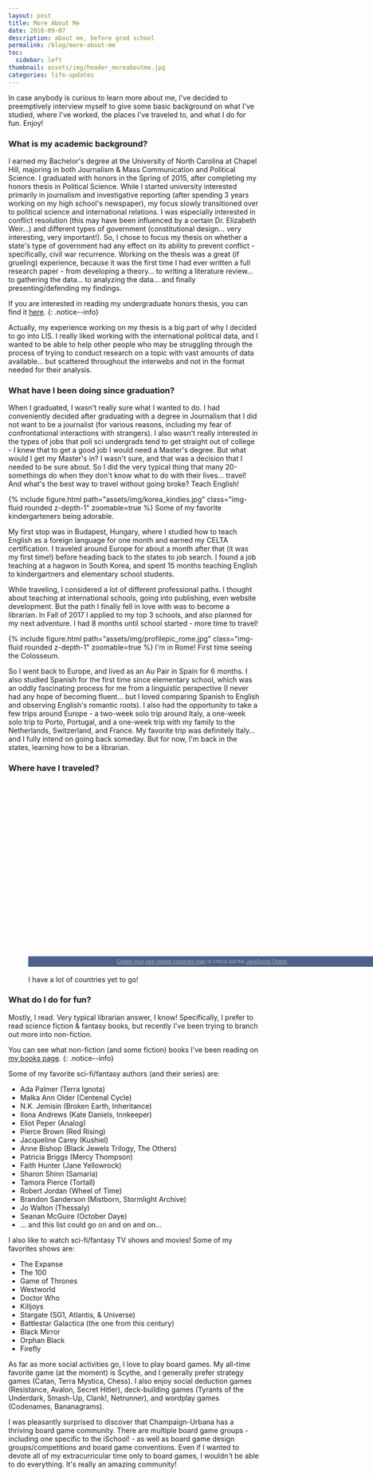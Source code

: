 ```yaml
---
layout: post
title: More About Me
date: 2018-09-07
description: about me, before grad school
permalink: /blog/more-about-me
toc:
  sidebar: left
thumbnail: assets/img/header_moreaboutme.jpg
categories: life-updates
---
```


In case anybody is curious to learn more about me, I've decided to preemptively interview myself to give some basic background on what I've studied, where I've worked, the places I've traveled to, and what I do for fun. Enjoy!

### What is my academic background?

I earned my Bachelor's degree at the University of North Carolina at Chapel Hill, majoring in both Journalism & Mass Communication and Political Science. I graduated with honors in the Spring of 2015, after completing my honors thesis in Political Science. While I started university interested primarily in journalism and investigative reporting (after spending 3 years working on my high school's newspaper), my focus slowly transitioned over to political science and international relations. I was especially interested in conflict resolution (this may have been influenced by a certain Dr. Elizabeth Weir...) and different types of government (constitutional design... very interesting, very important!). So, I chose to focus my thesis on whether a state's type of government had any effect on its ability to prevent conflict - specifically, civil war recurrence. Working on the thesis was a great (if grueling) experience, because it was the first time I had ever written a full research paper - from developing a theory... to writing a literature review... to gathering the data... to analyzing the data... and finally presenting/defending my findings.

If you are interested in reading my undergraduate honors thesis, you can find it [here](https://drive.google.com/open?id=1q0JuiWXrgYbjpEA4MXtEuWgEIEuVqdC-).
{: .notice--info}

Actually, my experience working on my thesis is a big part of why I decided to go into LIS. I really liked working with the international political data, and I wanted to be able to help other people who may be struggling through the process of trying to conduct research on a topic with vast amounts of data available... but scattered throughout the interwebs and not in the format needed for their analysis.

### What have I been doing since graduation?

When I graduated, I wasn't really sure what I wanted to do. I had conveniently decided after graduating with a degree in Journalism that I did not want to be a journalist (for various reasons, including my fear of confrontational interactions with strangers). I also wasn't really interested in the types of jobs that poli sci undergrads tend to get straight out of college - I knew that to get a good job I would need a Master's degree. But what would I get my Master's in? I wasn't sure, and that was a decision that I needed to be sure about. So I did the very typical thing that many 20-somethings do when they don't know what to do with their lives... travel! And what's the best way to travel without going broke? Teach English!

{% include figure.html path="assets/img/korea_kindies.jpg" class="img-fluid rounded z-depth-1" zoomable=true %}
Some of my favorite kindergarteners being adorable.

My first stop was in Budapest, Hungary, where I studied how to teach English as a foreign language for one month and earned my CELTA certification. I traveled around Europe for about a month after that (it was my first time!) before heading back to the states to job search. I found a job teaching at a hagwon in South Korea, and spent 15 months teaching English to kindergartners and elementary school students.

While traveling, I considered a lot of different professional paths. I thought about teaching at international schools, going into publishing, even website development. But the path I finally fell in love with was to become a librarian. In Fall of 2017 I applied to my top 3 schools, and also planned for my next adventure. I had 8 months until school started - more time to travel!

{% include figure.html path="assets/img/profilepic_rome.jpg" class="img-fluid rounded z-depth-1" zoomable=true %}
I'm in Rome! First time seeing the Colosseum.

So I went back to Europe, and lived as an Au Pair in Spain for 6 months. I also studied Spanish for the first time since elementary school, which was an oddly fascinating process for me from a linguistic perspective (I never had any hope of becoming fluent... but I loved comparing Spanish to English and observing English's romantic roots). I also had the opportunity to take a few trips around Europe - a two-week solo trip around Italy, a one-week solo trip to Porto, Portugal, and a one-week trip with my family to the Netherlands, Switzerland, and France. My favorite trip was definitely Italy... and I fully intend on going back someday. But for now, I'm back in the states, learning how to be a librarian.

### Where have I traveled?

<figure class="align-center">
<script src="https://www.amcharts.com/lib/3/ammap.js" type="text/javascript"></script>
<script src="https://www.amcharts.com/lib/3/maps/js/worldHigh.js" type="text/javascript"></script>
<script src="https://www.amcharts.com/lib/3/themes/dark.js" type="text/javascript"></script>
<div id="mapdiv" style="width: 700px; height: 350px;"></div>
<div style="width: 700px; font-size: 70%; padding: 5px 0; text-align: center; background-color: #4C618C; margin-top: 1px; color: #B4B4B7;"><a href="https://www.amcharts.com/visited_countries/" style="color: #B4B4B7;">Create your own visited countries map</a> or check out the <a href="https://www.amcharts.com/" style="color: #B4B4B7;">JavaScript Charts</a>.</div>
<script type="text/javascript">
var map = AmCharts.makeChart("mapdiv",{
type: "map",
theme: "dark",
projection: "mercator",
panEventsEnabled : true,
backgroundColor : "#4C618C",
backgroundAlpha : 1,
zoomControl: {
zoomControlEnabled : true
},
dataProvider : {
map : "worldHigh",
getAreasFromMap : true,
areas :
[
	{
		"id": "AT",
		"showAsSelected": true
	},
	{
		"id": "CZ",
		"showAsSelected": true
	},
	{
		"id": "FR",
		"showAsSelected": true
	},
	{
		"id": "HU",
		"showAsSelected": true
	},
	{
		"id": "IT",
		"showAsSelected": true
	},
	{
		"id": "NL",
		"showAsSelected": true
	},
	{
		"id": "PT",
		"showAsSelected": true
	},
	{
		"id": "ES",
		"showAsSelected": true
	},
	{
		"id": "CH",
		"showAsSelected": true
	},
	{
		"id": "GB",
		"showAsSelected": true
	},
	{
		"id": "CA",
		"showAsSelected": true
	},
	{
		"id": "US",
		"showAsSelected": true
	},
	{
		"id": "JP",
		"showAsSelected": true
	},
	{
		"id": "KR",
		"showAsSelected": true
	},
  {
    "id": "SE",
    "showAsSelected": true
  },
  {
    "id": "NO",
    "showAsSelected": true
  },
  {
    "id": "DK",
    "showAsSelected": true
  }
]
},
areasSettings : {
autoZoom : true,
color : "#B4B4B7",
colorSolid : "#2AA86F",
selectedColor : "#2AA86F",
outlineColor : "#666666",
rollOverColor : "#6B6573",
rollOverOutlineColor : "#000000"
}
});
</script>
<br>
<figcaption>I have a lot of countries yet to go!</figcaption>
</figure>

### What do I do for fun?

Mostly, I read. Very typical librarian answer, I know! Specifically, I prefer to read science fiction & fantasy books, but recently I've been trying to branch out more into non-fiction.

You can see what non-fiction (and some fiction) books I've been reading on [my books page](/books).
{: .notice--info}

Some of my favorite sci-fi/fantasy authors (and their series) are:

  - Ada Palmer (Terra Ignota)
  - Malka Ann Older (Centenal Cycle)
  - N.K. Jemisin (Broken Earth, Inheritance)
  - Ilona Andrews (Kate Daniels, Innkeeper)
  - Eliot Peper (Analog)
  - Pierce Brown (Red Rising)
  - Jacqueline Carey (Kushiel)
  - Anne Bishop (Black Jewels Trilogy, The Others)
  - Patricia Briggs (Mercy Thompson)
  - Faith Hunter (Jane Yellowrock)
  - Sharon Shinn (Samaria)
  - Tamora Pierce (Tortall)
  - Robert Jordan (Wheel of Time)
  - Brandon Sanderson (Mistborn, Stormlight Archive)
  - Jo Walton (Thessaly)
  - Seanan McGuire (October Daye)
  - ... and this list could go on and on and on...

I also like to watch sci-fi/fantasy TV shows and movies! Some of my favorites shows are:

  - The Expanse
  - The 100
  - Game of Thrones
  - Westworld
  - Doctor Who
  - Killjoys
  - Stargate (SG1, Atlantis, & Universe)
  - Battlestar Galactica (the one from this century)
  - Black Mirror
  - Orphan Black
  - Firefly

As far as more social activities go, I love to play board games. My all-time favorite game (at the moment) is Scythe, and I generally prefer strategy games (Catan, Terra Mystica, Chess). I also enjoy social deduction games (Resistance, Avalon, Secret Hitler), deck-building games (Tyrants of the Underdark, Smash-Up, Clank!, Netrunner), and wordplay games (Codenames, Bananagrams).

I was pleasantly surprised to discover that Champaign-Urbana has a thriving board game community. There are multiple board game groups - including one specific to the iSchool! - as well as board game design groups/competitions and board game conventions. Even if I wanted to devote all of my extracurricular time only to board games, I wouldn't be able to do everything. It's really an amazing community!

